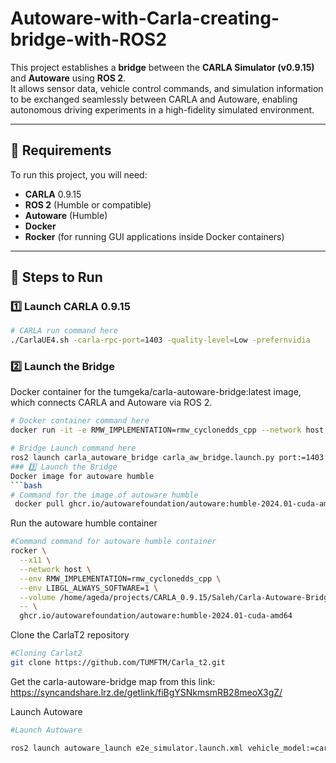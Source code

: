 # Autoware-with-Carla-creating-bridge-with-ROS2

This project establishes a **bridge** between the **CARLA Simulator (v0.9.15)** and **Autoware** using **ROS 2**.  
It allows sensor data, vehicle control commands, and simulation information to be exchanged seamlessly between CARLA and Autoware, enabling autonomous driving experiments in a high-fidelity simulated environment.

---

## 📌 Requirements

To run this project, you will need:

- **CARLA** 0.9.15  
- **ROS 2** (Humble or compatible)  
- **Autoware** (Humble)  
- **Docker**  
- **Rocker** (for running GUI applications inside Docker containers)  

---

## 🚀 Steps to Run

### 1️⃣ Launch CARLA 0.9.15

```bash
# CARLA run command here
./CarlaUE4.sh -carla-rpc-port=1403 -quality-level=Low -prefernvidia
```

### 2️⃣ Launch the Bridge
Docker container for the tumgeka/carla-autoware-bridge:latest image, which connects CARLA and Autoware via ROS 2.
```bash
# Docker container command here
docker run -it -e RMW_IMPLEMENTATION=rmw_cyclonedds_cpp --network host tumgeka/carla-autoware-bridge:latest
```
```bash
# Bridge Launch command here
ros2 launch carla_autoware_bridge carla_aw_bridge.launch.py port:=1403 town:=Town10HD
### 3️⃣ Launch the Bridge
Docker image for autoware humble
```bash
# Command for the image of autoware humble
 docker pull ghcr.io/autowarefoundation/autoware:humble-2024.01-cuda-amd64
```
Run the autoware humble container
```bash
#Command command for autoware humble container
rocker \
  --x11 \
  --network host \
  --env RMW_IMPLEMENTATION=rmw_cyclonedds_cpp \
  --env LIBGL_ALWAYS_SOFTWARE=1 \
  --volume /home/ageda/projects/CARLA_0.9.15/Saleh/Carla-Autoware-Bridge:/workspace \
  -- \
  ghcr.io/autowarefoundation/autoware:humble-2024.01-cuda-amd64
```
Clone the CarlaT2 repository
```bash
#Cloning Carlat2
git clone https://github.com/TUMFTM/Carla_t2.git
```
Get the carla-autoware-bridge map from this link: https://syncandshare.lrz.de/getlink/fiBgYSNkmsmRB28meoX3gZ/

Launch Autoware
```bash
#Launch Autoware

ros2 launch autoware_launch e2e_simulator.launch.xml vehicle_model:=carla_t2_vehicle sensor_model:=carla_t2_sensor_kit map_path:=<path to /wsp/map>
```
